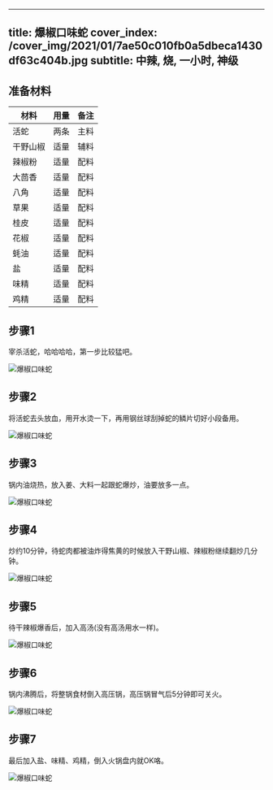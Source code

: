 
---
title: 爆椒口味蛇
cover_index: /cover_img/2021/01/7ae50c010fb0a5dbeca1430df63c404b.jpg
subtitle: 中辣, 烧, 一小时, 神级
---

## 准备材料

| 材料     | 用量 | 备注|
| ------- | ----- | --- |
| 活蛇 | 两条| 主料 |
| 干野山椒 | 适量| 辅料 |
| 辣椒粉 | 适量| 配料 |
| 大茴香 | 适量| 配料 |
| 八角 | 适量| 配料 |
| 草果 | 适量| 配料 |
| 桂皮 | 适量| 配料 |
| 花椒 | 适量| 配料 |
| 蚝油 | 适量| 配料 |
| 盐 | 适量| 配料 |
| 味精 | 适量| 配料 |
| 鸡精 | 适量| 配料 |

## 步骤1

宰杀活蛇，哈哈哈哈，第一步比较猛吧。

![爆椒口味蛇](https://i8.meishichina.com/attachment/recipe/201001/201001141616392.jpg?x-oss-process=style/p320) 

## 步骤2

将活蛇去头放血，用开水烫一下，再用钢丝球刮掉蛇的鳞片切好小段备用。

![爆椒口味蛇](https://i8.meishichina.com/attachment/recipe/201001/201001141619337.jpg?x-oss-process=style/p320) 

## 步骤3

锅内油烧热，放入姜、大料一起跟蛇爆炒，油要放多一点。

![爆椒口味蛇](https://i8.meishichina.com/attachment/recipe/201001/201001141625441.jpg?x-oss-process=style/p320) 

## 步骤4

炒约10分钟，待蛇肉都被油炸得焦黄的时候放入干野山椒、辣椒粉继续翻炒几分钟。

![爆椒口味蛇](https://i8.meishichina.com/attachment/recipe/201001/201001141629157.jpg?x-oss-process=style/p320) 

## 步骤5

待干辣椒爆香后，加入高汤(没有高汤用水一样)。

![爆椒口味蛇](https://i8.meishichina.com/attachment/recipe/201001/201001141632054.jpg?x-oss-process=style/p320) 

## 步骤6

锅内沸腾后，将整锅食材倒入高压锅，高压锅冒气后5分钟即可关火。

![爆椒口味蛇](https://i8.meishichina.com/attachment/recipe/201001/201001141633401.jpg?x-oss-process=style/p320) 

## 步骤7

最后加入盐、味精、鸡精，倒入火锅盘内就OK咯。

![爆椒口味蛇](https://i8.meishichina.com/attachment/recipe/201001/201001141635545.jpg?x-oss-process=style/p320) 

